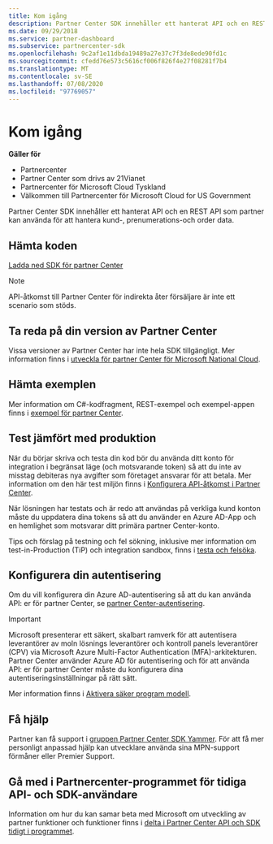 ```yaml
---
title: Kom igång
description: Partner Center SDK innehåller ett hanterat API och en REST API som partner kan använda för att hantera kund-, prenumerations-och order data.
ms.date: 09/29/2018
ms.service: partner-dashboard
ms.subservice: partnercenter-sdk
ms.openlocfilehash: 9c2af1e11dbda19489a27e37c7f3de8ede90fd1c
ms.sourcegitcommit: cfedd76e573c5616cf006f826f4e27f08281f7b4
ms.translationtype: MT
ms.contentlocale: sv-SE
ms.lasthandoff: 07/08/2020
ms.locfileid: "97769057"
---
```

# <a name="get-started"></a>Kom igång

**Gäller för**

- Partnercenter
- Partner Center som drivs av 21Vianet
- Partnercenter för Microsoft Cloud Tyskland
- Välkommen till Partnercenter för Microsoft Cloud for US Government

Partner Center SDK innehåller ett hanterat API och en REST API som partner kan använda för att hantera kund-, prenumerations-och order data.

## <a name="get-the-code"></a>Hämta koden

[Ladda ned SDK för partner Center](https://go.microsoft.com/fwlink/p/?LinkId=746681)

> [!NOTE]
> API-åtkomst till Partner Center för indirekta åter försäljare är inte ett scenario som stöds.

## <a name="determine-your-version-of-partner-center"></a>Ta reda på din version av Partner Center

Vissa versioner av Partner Center har inte hela SDK tillgängligt. Mer information finns i [utveckla för partner Center för Microsoft National Cloud](developing-for-partner-center-for-microsoft-national-cloud.md).

## <a name="get-the-samples"></a>Hämta exemplen

Mer information om C#-kodfragment, REST-exempel och exempel-appen finns i [exempel för partner Center](partner-center-samples.md).

## <a name="test-vs-production"></a>Test jämfört med produktion

När du börjar skriva och testa din kod bör du använda ditt konto för integration i begränsat läge (och motsvarande token) så att du inte av misstag debiteras nya avgifter som företaget ansvarar för att betala. Mer information om den här test miljön finns i [Konfigurera API-åtkomst i Partner Center](set-up-api-access-in-partner-center.md).

När lösningen har testats och är redo att användas på verkliga kund konton måste du uppdatera dina tokens så att du använder en Azure AD-App och en hemlighet som motsvarar ditt primära partner Center-konto.

Tips och förslag på testning och fel sökning, inklusive mer information om test-in-Production (TiP) och integration sandbox, finns i [testa och felsöka](test-and-debug.md).

## <a name="configure-your-authentication"></a>Konfigurera din autentisering

Om du vill konfigurera din Azure AD-autentisering så att du kan använda API: er för partner Center, se [partner Center-autentisering](partner-center-authentication.md).

> [!IMPORTANT]
> Microsoft presenterar ett säkert, skalbart ramverk för att autentisera leverantörer av moln lösnings leverantörer och kontroll panels leverantörer (CPV) via Microsoft Azure Multi-Factor Authentication (MFA)-arkitekturen.
Partner Center använder Azure AD för autentisering och för att använda API: er för partner Center måste du konfigurera dina autentiseringsinställningar på rätt sätt.
>
> Mer information finns i [Aktivera säker program modell](enable-secure-app-model.md).

## <a name="get-help"></a>Få hjälp

Partner kan få support i [gruppen Partner Center SDK Yammer](https://go.microsoft.com/fwlink/p/?LinkID=717360). För att få mer personligt anpassad hjälp kan utvecklare använda sina MPN-support förmåner eller Premier Support.

## <a name="join-the-partner-center-api-and-sdk-early-adopter-program"></a>Gå med i Partnercenter-programmet för tidiga API- och SDK-användare

Information om hur du kan samar beta med Microsoft om utveckling av partner funktioner och funktioner finns i [delta i Partner Center API och SDK tidigt i programmet](early-adopter-program.md).
